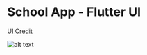 # School App - Flutter UI

[UI Credit](https://dribbble.com/shots/11432228-GoSchool-App-Summary)

![alt text](screen.png "Phone printscreen")
